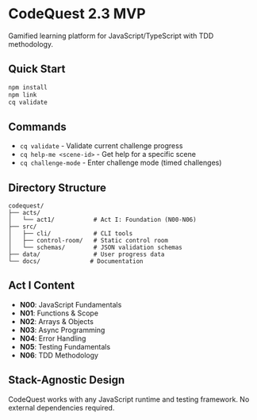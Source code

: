 # CodeQuest 2.3 MVP

Gamified learning platform for JavaScript/TypeScript with TDD methodology.

## Quick Start

```bash
npm install
npm link
cq validate
```

## Commands

- `cq validate` - Validate current challenge progress
- `cq help-me <scene-id>` - Get help for a specific scene
- `cq challenge-mode` - Enter challenge mode (timed challenges)

## Directory Structure

```
codequest/
├── acts/
│   └── act1/           # Act I: Foundation (N00-N06)
├── src/
│   ├── cli/            # CLI tools
│   ├── control-room/   # Static control room
│   └── schemas/        # JSON validation schemas
├── data/               # User progress data
└── docs/              # Documentation
```

## Act I Content

- **N00**: JavaScript Fundamentals
- **N01**: Functions & Scope
- **N02**: Arrays & Objects
- **N03**: Async Programming
- **N04**: Error Handling
- **N05**: Testing Fundamentals
- **N06**: TDD Methodology

## Stack-Agnostic Design

CodeQuest works with any JavaScript runtime and testing framework. No external dependencies required.